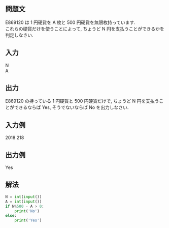 ## 問題文
E869120 は 1 円硬貨を A 枚と 500 円硬貨を無限枚持っています.  
これらの硬貨だけを使うことによって, ちょうど 
N 円を支払うことができるかを判定しなさい.
## 入力
N  
A
## 出力
E869120 の持っている 1 円硬貨と 500 円硬貨だけで, ちょうど N 円を支払うことができるならば Yes, そうでないならば No を出力しなさい.
## 入力例
2018
218
## 出力例
Yes
## 解法

```python
N = int(input())
A = int(input())
if N%500 - A > 0:
    print('No')
else:
    print('Yes')